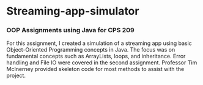 # Streaming-app-simulator
### OOP Assignments using Java for CPS 209

For this assignment, I created a simulation of a streaming app using basic Object-Oriented Programming concepts in Java. The focus was on fundamental concepts such as ArrayLists, loops, and inheritance. Error handling and File IO were covered in the second assignment. Professor Tim McInerney provided skeleton code for most methods to assist with the project.
